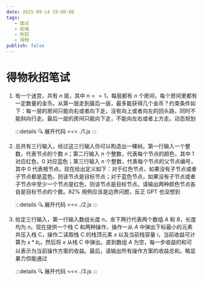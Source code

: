 ```yaml
---
date: 2025-09-14 19:00:00
tags:
   - 面试
   - 前端
   - 秋招
   - 得物
publish: false
---
```


# 得物秋招笔试

1. 有一个迷宫，共有 $n$ 层，其中 $n >= 1$，每层都有 $n$ 个房间，每个房间里都有一定数量的金币。从第一层走到最后一层，最多能获得几个金币？约束条件如下：每一层的房间只能向右或者向下走，没有向上或者向左的回头路，同时不能斜向行走。最后一层的房间只能向下走，不能向左右或者上方走。<el-tag type='success'>动态规划</el-tag>

   :::details 🔍 展开代码
   <<< ./1.js
   :::

2. 总共有三行输入，经过这三行输入你可以构造出一棵树。第一行输入一个整数，代表节点的个数 $n$；第二行输入 $n$ 个整数，代表每个节点的颜色，其中 $1$ 对应红色，$0$ 对应蓝色；第三行输入 $n$ 个整数，代表每个节点的父节点编号，其中 $0$ 代表根节点。现在给出定义如下：对于红色节点，如果没有子节点或者子节点都是蓝色，则该节点是目标节点；对于蓝色节点，如果没有子节点或者子节点中至少一个节点是红色，则该节点是目标节点。请输出两种颜色节点各自是目标节点的个数。<el-tag type='warning'>82% 用例应该是边界问题，反正 GPT 也没想到</el-tag>

   :::details 🔍 展开代码
   <<< ./2.js
   :::

3. 给定三行输入，第一行输入数组长度 $n$，余下两行代表两个数组 $A$ 和 $B$，长度均为 $n$。现在提供一个栈 C 和两种操作，操作一从 $A$ 中弹出下标最小的元素并压入栈 C，操作二读取栈 C 的栈顶元素 $x$ 以及当前栈容量 $i$，当前收益可计算为 $x * b_i$，然后将 $x$ 从栈 C 中弹出。直到数组 $A$ 为空，每一步收益的和可以表示为当前操作方案的收益。最后，请输出所有操作方案的收益总和。<el-tag type='success'>略显暴力但能通过</el-tag>

   :::details 🔍 展开代码
   <<< ./3.js
   :::